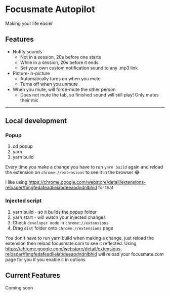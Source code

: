 # Focusmate Autopilot

Making your life easier

## Features

* Notify sounds
  * Not in a session, 20s before one starts
  * While in a session, 20s before it ends
  * Set your own custom notification sound to any .mp3 link
* Picture-in-picture
  * Automatically turns on when you mute
  * Turns off when you unmute
* When you mute, will force-mute the other person
  * Does not mute the tab, so finished sound will still play! Only mutes their mic

---

## Local development

### Popup

1. cd popup
1. yarn
1. yarn build

Every time you make a change you have to run `yarn build` again and reload the extension on `chrome://extensions` to see it in the browser 😂

I like using https://chrome.google.com/webstore/detail/extensions-reloader/fimgfedafeadlieiabdeeaodndnlbhid for that

### Injected script

1. yarn build - so it builds the popup folder
1. yarn start - will watch your injected changes
1. Check `developer mode` in `chrome://extensions`
1. Drag `dist` folder onto `chrome://extensions` page

You don't have to run yarn build when making a change, just reload the extension then reload focusmate.com to see it reflected. Using https://chrome.google.com/webstore/detail/extensions-reloader/fimgfedafeadlieiabdeeaodndnlbhid will reload your focusmate.com page for you if you enable it in options

## Current Features

Coming soon

